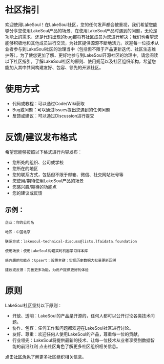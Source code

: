 # 社区指引
欢迎使用LakeSoul！在LakeSoul社区，您的任何发声都会被重视，我们希望您能够分享您使用LakeSoul产品的场景、在使用LakeSoul产品时遇到的问题，无论是功能上的需求，还是代码出现的bug都将有社区成员为您进行解决；我们也希望您能够积极地和其他成员进行交流，为社区提供源源不断地活力。欢迎每一位技术从业者参与到LakeSoul社区的治理当中（包括但不限于产品更新迭代、社区生态维护等）。为了使您更加了解、更好地参与到LakeSoul开源社区的治理中，请您阅读以下社区指引，了解LakeSoul社区的原则、使用规范以及社区组织架构，希望您能加入其中共同构建友好、包容、领先的开源社区。

# 使用方式
- 代码或教程：可以通过Code/Wiki获取
- Bug或问题：可以通过Issues提出您遇到的任何问题
- 反馈或建议：可以通过Discussion进行提交
 
# 反馈/建议发布格式
希望您能够按照以下格式进行内容发布：
- 您所处的组织、公司或学校
- 您所在的地区
- 您的联系方式，包括但不限于邮箱、微信、社交网站账号等
- 您使用/期待使用LakeSoul产品的场景
- 您感兴趣/期待的功能点
- 您的建议或反馈

## 示例：
    企业：你的公司名

    地区：中国北京

    联系方式：lakesoul-technical-discuss@lists.lfaidata.foundation

    使用场景：使用LakeSoul构建实时机器学习样本库

    感兴趣的功能点：Upsert；设置主键；实现历史数据大批量更新回溯

    建议或反馈：完善更多功能，为用户提供更好的体验

# 原则
LakeSoul社区坚持以下原则：
- 开放、透明：LakeSoul的产品是开源的，任何人都可以公开讨论各类技术问题。
- 协作、包容：任何工作和问题都欢迎在LakeSoul社区进行讨论。
- 友好、尊重：欢迎任何人使用LakeSoul的产品，尊重每一位的贡献。 
- 行业领先：LakeSoul将提供最新的技术、让每一位技术从业者享受到数据智能的前沿红利
点击社区角色了解更多社区组织相关信息。 

点击[社区角色](community-roles-cn.md)了解更多社区组织相关信息。 
